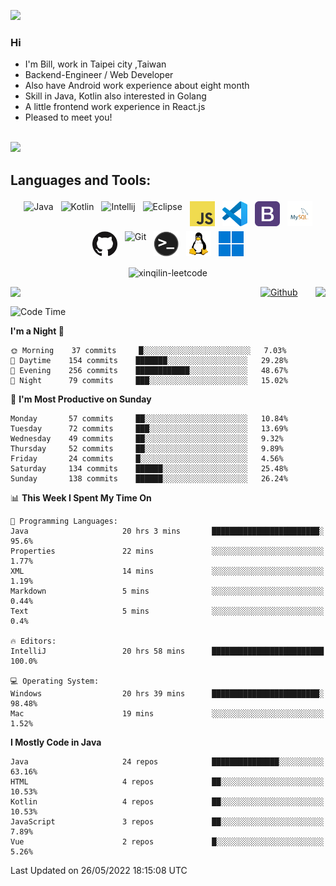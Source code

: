  
![](https://visitor-badge.laobi.icu/badge?page_id=xinqilin.xinqilin)

### Hi 

- I'm Bill, work in Taipei city ,Taiwan
- Backend-Engineer / Web Developer
- Also have Android work experience about eight month
- Skill in Java, Kotlin also interested in Golang
- A little frontend work experience in React.js 
- Pleased to meet you!


<br />
<img src="https://github-profile-trophy.vercel.app/?username=xinqilin&column=7&margin-w=15" />

## Languages and Tools:
<p align="center">
<img src="https://raw.githubusercontent.com/jmnote/z-icons/master/svg/java.svg" alt="Java" height="40" style="vertical-align:top; margin:4px">
<img src="https://img.icons8.com/color/48/000000/kotlin.png"/  alt="Kotlin" height="40" style="vertical-align:top; margin:4px">
<img src="https://img.icons8.com/color/48/000000/intellij-idea.png" alt="Intellij" height="40" style="vertical-align:top; margin:4px"/>
<img src="https://img.icons8.com/ios-filled/50/000000/java-eclipse.png" alt="Eclipse" height="40" style="vertical-align:top; margin:4px"/>

<img src="https://raw.githubusercontent.com/github/explore/80688e429a7d4ef2fca1e82350fe8e3517d3494d/topics/javascript/javascript.png" alt="Javascript" height="40" style="vertical-align:top; margin:4px">
<img src="https://raw.githubusercontent.com/github/explore/80688e429a7d4ef2fca1e82350fe8e3517d3494d/topics/visual-studio-code/visual-studio-code.png" alt="VS Code" height="40" style="vertical-align:top; margin:4px">
<img src="https://raw.githubusercontent.com/github/explore/80688e429a7d4ef2fca1e82350fe8e3517d3494d/topics/bootstrap/bootstrap.png" alt="Bootstrap" height="40" style="vertical-align:top; margin:4px">
<img src="https://raw.githubusercontent.com/github/explore/80688e429a7d4ef2fca1e82350fe8e3517d3494d/topics/mysql/mysql.png" alt="MySQL" height="40" style="vertical-align:top; margin:4px">
<img src="https://raw.githubusercontent.com/github/explore/78df643247d429f6cc873026c0622819ad797942/topics/github/github.png" alt="Github" height="40" style="vertical-align:top; margin:4px">

<img src="https://raw.githubusercontent.com/jmnote/z-icons/master/svg/git.svg" alt="Git" height="40" style="vertical-align:top; margin:4px">
<img src="https://raw.githubusercontent.com/github/explore/80688e429a7d4ef2fca1e82350fe8e3517d3494d/topics/terminal/terminal.png" alt="Terminal" height="40" style="vertical-align:top; margin:4px">
<img src="https://raw.githubusercontent.com/github/explore/80688e429a7d4ef2fca1e82350fe8e3517d3494d/topics/linux/linux.png" alt="Linux" height="40" style="vertical-align:top; margin:4px" alt="Windows" height="40" style="vertical-align:top; margin:4px">
<img src="https://raw.githubusercontent.com/github/explore/80688e429a7d4ef2fca1e82350fe8e3517d3494d/topics/windows/windows.png" alt="Windows" height="40" style="vertical-align:top; margin:4px">

</p>

<p align="center"><img  src="https://leetcode.card.workers.dev/?username=xinqilin&theme=auto" alt="xinqilin-leetcode" /></p>

<div width="100%">   
 <a href="https://readme-stats-cfgj2cxdy.vercel.app/api?username=xinqilin&count_private=true&show_icons=true&theme=algolia">
   <img  align="left" src="https://github-readme-stats.vercel.app/api?username=xinqilin&show_icons=true&theme=algolia&card_width=4" width="400"/>
 </a>
 <a href="https://readme-stats-cfgj2cxdy.vercel.app/api/top-langs/?username=xinqilin&hide=php,html,css&theme=algolia">
  <img  align="right" src="https://github-readme-stats.vercel.app/api/top-langs/?username=xinqilin&hide=html,css&theme=algolia&langs_count=10&layout=compact" />
 </a>
</div>

[![Github](https://img.shields.io/github/followers/xinqilin?label=Follow&style=social)](https://github.com/xinqilin)

 
<!--START_SECTION:waka-->
![Code Time](http://img.shields.io/badge/Code%20Time-0%20secs-blue)

**I'm a Night 🦉** 

```text
🌞 Morning    37 commits     █░░░░░░░░░░░░░░░░░░░░░░░░   7.03% 
🌆 Daytime    154 commits    ███████░░░░░░░░░░░░░░░░░░   29.28% 
🌃 Evening    256 commits    ████████████░░░░░░░░░░░░░   48.67% 
🌙 Night      79 commits     ███░░░░░░░░░░░░░░░░░░░░░░   15.02%

```
📅 **I'm Most Productive on Sunday** 

```text
Monday       57 commits     ██░░░░░░░░░░░░░░░░░░░░░░░   10.84% 
Tuesday      72 commits     ███░░░░░░░░░░░░░░░░░░░░░░   13.69% 
Wednesday    49 commits     ██░░░░░░░░░░░░░░░░░░░░░░░   9.32% 
Thursday     52 commits     ██░░░░░░░░░░░░░░░░░░░░░░░   9.89% 
Friday       24 commits     █░░░░░░░░░░░░░░░░░░░░░░░░   4.56% 
Saturday     134 commits    ██████░░░░░░░░░░░░░░░░░░░   25.48% 
Sunday       138 commits    ██████░░░░░░░░░░░░░░░░░░░   26.24%

```


📊 **This Week I Spent My Time On** 

```text
💬 Programming Languages: 
Java                     20 hrs 3 mins       ████████████████████████░   95.6% 
Properties               22 mins             ░░░░░░░░░░░░░░░░░░░░░░░░░   1.77% 
XML                      14 mins             ░░░░░░░░░░░░░░░░░░░░░░░░░   1.19% 
Markdown                 5 mins              ░░░░░░░░░░░░░░░░░░░░░░░░░   0.44% 
Text                     5 mins              ░░░░░░░░░░░░░░░░░░░░░░░░░   0.4%

🔥 Editors: 
IntelliJ                 20 hrs 58 mins      █████████████████████████   100.0%

💻 Operating System: 
Windows                  20 hrs 39 mins      ████████████████████████░   98.48% 
Mac                      19 mins             ░░░░░░░░░░░░░░░░░░░░░░░░░   1.52%

```

**I Mostly Code in Java** 

```text
Java                     24 repos            ███████████████░░░░░░░░░░   63.16% 
HTML                     4 repos             ██░░░░░░░░░░░░░░░░░░░░░░░   10.53% 
Kotlin                   4 repos             ██░░░░░░░░░░░░░░░░░░░░░░░   10.53% 
JavaScript               3 repos             ██░░░░░░░░░░░░░░░░░░░░░░░   7.89% 
Vue                      2 repos             █░░░░░░░░░░░░░░░░░░░░░░░░   5.26%

```



 Last Updated on 26/05/2022 18:15:08 UTC
<!--END_SECTION:waka-->
 
 
<!-- <img src="https://wakatime.com/share/@abb22933-8532-4f24-8a13-e9e97bfee0f0/e937d23b-e152-4ff2-8509-e5b981912493.svg"  alt="Coding Chart" style="border-radius: 10px;border: solid 10px;" /> -->


